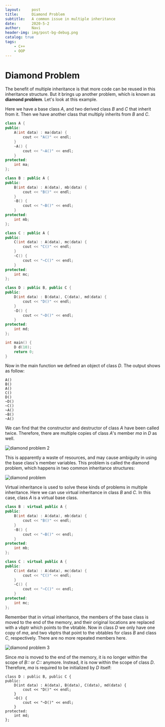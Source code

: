 ```yaml
---
layout:     post
title:      Diamond Problem
subtitle:   A common issue in multiple inheritance
date:       2020-5-2
author:     Navi
header-img: img/post-bg-debug.png
catalog: true
tags:
    - C++
    - OOP
---
```


# Diamond Problem

The benefit of multiple inheritance is that more code can be reused in this inheritance structure. But it brings up another problem, which is known as **diamond problem**. Let's look at this example.

Here we have a base class *A*, and two derived class *B* and *C* that inherit from it. Then we have another class that multiply inherits from *B* and *C*.

```cpp
class A {
public:
    A(int data) : ma(data) {
        cout << "A()" << endl;
    }
    ~A() {
        cout << "~A()" << endl;
    }
protected:
    int ma;
};

class B : public A {
public:
    B(int data) : A(data), mb(data) {
        cout << "B()" << endl;
    }
    ~B() {
        cout << "~B()" << endl;
    }
protected:
    int mb;
};

class C : public A {
public:
    C(int data) : A(data), mc(data) {
        cout << "C()" << endl;
    }
    ~C() {
        cout << "~C()" << endl;
    }
protected:
    int mc;
};

class D : public B, public C {
public:
    D(int data) : B(data), C(data), md(data) {
        cout << "D()" << endl;
    }
    ~D() {
        cout << "~D()" << endl;
    }
protected:
    int md;
};

int main() {
    D d(10);
    return 0;
}
```

Now in the main function we defined an object of class *D*. The output shows as follow:

```
A()
B()
A()
C()
D()
~D()
~C()
~A()
~B()
~A()
```

We can find that the constructor and destructor of class *A* have been called twice. Therefore, there are multiple copies of class *A*'s member *ma* in *D* as well. 

![diamond problem 2](/img/cpp/Diamond-Problem-2.png)

This is apparently a waste of resources, and may cause ambiguity in using the base class's member variables. This problem is called the diamond problem, which happens in two common inheritance structures:

![diamond problem](/img/cpp/Diamond-Problem.png)

Virtual inheritance is used to solve these kinds of problems in multiple inheritance. Here we can use virtual inheritance in class *B* and *C*. In this case, class *A* is a virtual base class.

```cpp
class B : virtual public A {
public:
    B(int data) : A(data), mb(data) {
        cout << "B()" << endl;
    }
    ~B() {
        cout << "~B()" << endl;
    }
protected:
    int mb;
};

class C : virtual public A {
public:
    C(int data) : A(data), mc(data) {
        cout << "C()" << endl;
    }
    ~C() {
        cout << "~C()" << endl;
    }
protected:
    int mc;
};
```

Remember that in virtual inheritance, the members of the base class is moved to the end of the memory, and their original locations are replaced with a vbptr which points to the vbtable. Now in class *D* we only have one copy of *ma*, and two vbptrs that point to the vbtables for class *B* and class *C*, respectively. There are no more repeated members here.

![diamond problem 3](/img/cpp/Diamond-Problem-3.png)

Since *ma* is moved to the end of the memory, it is no longer within the scope of *B::* or *C::* anymore. Instead, it is now within the scope of class *D*. Therefore, *ma* is required to be initialized by *D* itself:

```
class D : public B, public C {
public:
    D(int data) : A(data), B(data), C(data), md(data) {
        cout << "D()" << endl;
    }
    ~D() {
        cout << "~D()" << endl;
    }
protected:
    int md;
};
```

